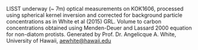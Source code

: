 LISST underway (~ 7m) optical measurements on KOK1606, processed using spherical kernel inversion and corrected for background particle concentrations as in White et al (2015) GRL. Volume to carbon concentrations obtained using Menden-Deuer and Lassard 2000 equation for non-diatom protists. Generated by Prof. Dr. Angelicque A. White, University of Hawaii, aewhite@hawaii.edu
